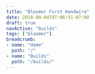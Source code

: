 ```yaml
---
title: "Bloomer First Handwire"
date: 2018-09-04T07:06:51-07:00
draft: true
navActive: "builds"
tags: ["bloomer"]
breadcrumb:
- name: "Home"
  path: "/"
- name: "Builds"
  path: "/builds/"
---
```


